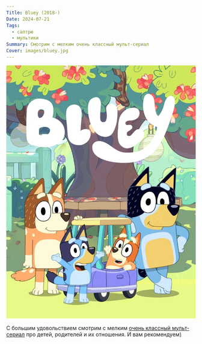 ```yaml
---
Title: Bluey (2018-)
Date: 2024-07-21
Tags:
  - саптрю
  - мультики
Summary: Смотрим с мелким очень классный мульт-сериал
Cover: images/bluey.jpg
---
```


![Bluey](images/bluey@2x.jpg) 

С большим удовольствием смотрим с мелким [очень классный мульт-сериал](https://www.imdb.com/title/tt7678620/) про детей, родителей и их отношения. И вам рекомендуем)

